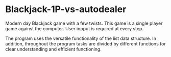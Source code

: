 # Blackjack-1P-vs-autodealer
Modern day Blackjack game with a few twists. This game is a single player game against the computer. User inpput is required at every step.

The program uses the versatile functionality of the list data structure. In addition, throughout the program tasks are divided by different functions for clear understanding and efficient functioning. 
